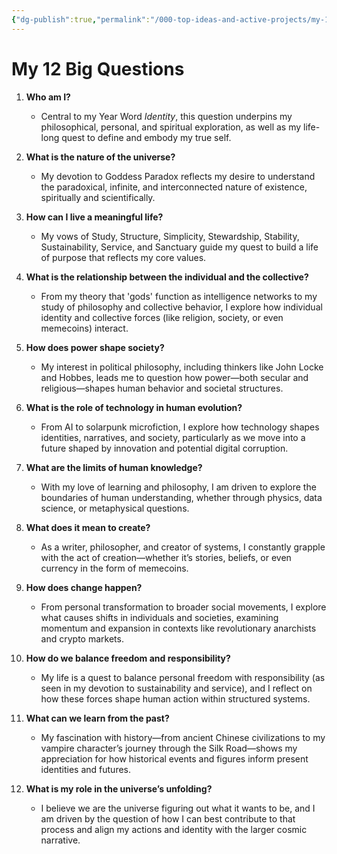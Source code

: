 ```yaml
---
{"dg-publish":true,"permalink":"/000-top-ideas-and-active-projects/my-12-big-questions/"}
---
```


# My 12 Big Questions

1. **Who am I?**
   - Central to my Year Word *Identity*, this question underpins my philosophical, personal, and spiritual exploration, as well as my life-long quest to define and embody my true self.

2. **What is the nature of the universe?**
   - My devotion to Goddess Paradox reflects my desire to understand the paradoxical, infinite, and interconnected nature of existence, spiritually and scientifically.

3. **How can I live a meaningful life?**
   - My vows of Study, Structure, Simplicity, Stewardship, Stability, Sustainability, Service, and Sanctuary guide my quest to build a life of purpose that reflects my core values.

4. **What is the relationship between the individual and the collective?**
   - From my theory that 'gods' function as intelligence networks to my study of philosophy and collective behavior, I explore how individual identity and collective forces (like religion, society, or even memecoins) interact.

5. **How does power shape society?**
   - My interest in political philosophy, including thinkers like John Locke and Hobbes, leads me to question how power—both secular and religious—shapes human behavior and societal structures.

6. **What is the role of technology in human evolution?**
   - From AI to solarpunk microfiction, I explore how technology shapes identities, narratives, and society, particularly as we move into a future shaped by innovation and potential digital corruption.

7. **What are the limits of human knowledge?**
   - With my love of learning and philosophy, I am driven to explore the boundaries of human understanding, whether through physics, data science, or metaphysical questions.

8. **What does it mean to create?**
   - As a writer, philosopher, and creator of systems, I constantly grapple with the act of creation—whether it’s stories, beliefs, or even currency in the form of memecoins.

9. **How does change happen?**
   - From personal transformation to broader social movements, I explore what causes shifts in individuals and societies, examining momentum and expansion in contexts like revolutionary anarchists and crypto markets.

10. **How do we balance freedom and responsibility?**
    - My life is a quest to balance personal freedom with responsibility (as seen in my devotion to sustainability and service), and I reflect on how these forces shape human action within structured systems.

11. **What can we learn from the past?**
    - My fascination with history—from ancient Chinese civilizations to my vampire character’s journey through the Silk Road—shows my appreciation for how historical events and figures inform present identities and futures.

12. **What is my role in the universe’s unfolding?**
    - I believe we are the universe figuring out what it wants to be, and I am driven by the question of how I can best contribute to that process and align my actions and identity with the larger cosmic narrative.
